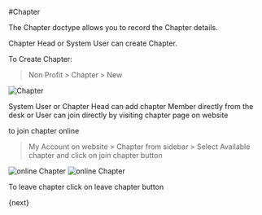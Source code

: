 #Chapter

The Chapter doctype allows you to record the Chapter details.

Chapter Head or System User can create Chapter.

To Create Chapter:

> Non Profit > Chapter > New

<img class="screenshot" alt="Chapter" src="/assets/erpnext_docs/assets/img/non_profit/chapter/chapter.png">

System User or Chapter Head can add chapter Member directly from the desk or
User can join directly by visiting chapter page on website

to join chapter online

> My Account on website > Chapter from sidebar > Select Available chapter and click on join chapter button

<img class="screenshot" alt="online Chapter" src="/assets/erpnext_docs/assets/img/non_profit/chapter/online_chapter.png">

<img class="screenshot" alt="online Chapter" src="/assets/erpnext_docs/assets/img/non_profit/chapter/online_chapter_join.png">


To leave chapter click on leave chapter button

{next}